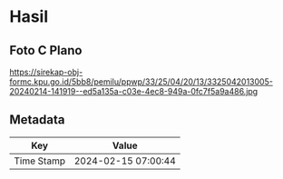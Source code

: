 # Hasil

## Foto C Plano

https://sirekap-obj-formc.kpu.go.id/5bb8/pemilu/ppwp/33/25/04/20/13/3325042013005-20240214-141919--ed5a135a-c03e-4ec8-949a-0fc7f5a9a486.jpg


## Metadata

| Key        | Value               |
| ---------- | ------------------- |
| Time Stamp | 2024-02-15 07:00:44 |



